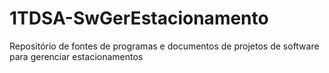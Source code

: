 # 1TDSA-SwGerEstacionamento
Repositório de fontes de programas e documentos de projetos de software para gerenciar estacionamentos
